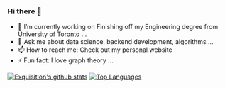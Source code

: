 ### Hi there 👋

<!--
**Exquisition/Exquisition** is a ✨ _special_ ✨ repository because its `README.md` (this file) appears on your GitHub profile.

Here are some ideas to get you started:


-->

- 🔭 I’m currently working on Finishing off my Engineering degree from University of Toronto ...
- 💬 Ask me about data science, backend development, algorithms ...
- 📫 How to reach me: Check out my personal website
- ⚡ Fun fact: I love graph theory ...

[![Exquisition's github stats](https://github-readme-stats.vercel.app/api?username=Exquisition)](https://github.com/Exquisition/github-readme-stats)
[![Top Languages](https://github-readme-stats.vercel.app/api/top-langs/?username=Exquisition)](https://github.com/Exquisition/github-readme-stats)
